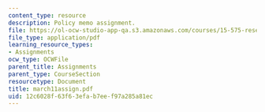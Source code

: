```yaml
---
content_type: resource
description: Policy memo assignment.
file: https://ol-ocw-studio-app-qa.s3.amazonaws.com/courses/15-575-research-seminar-in-it-and-organizations-economic-perspectives-spring-2004/12c6028f63f63efab7eef97a285a81ec_march11assign.pdf
file_type: application/pdf
learning_resource_types:
- Assignments
ocw_type: OCWFile
parent_title: Assignments
parent_type: CourseSection
resourcetype: Document
title: march11assign.pdf
uid: 12c6028f-63f6-3efa-b7ee-f97a285a81ec
---
```

